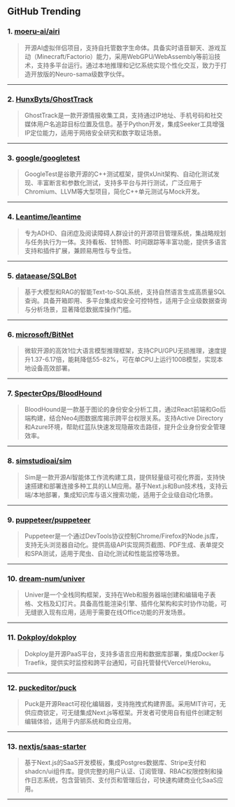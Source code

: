 ## GitHub Trending


### 1. [moeru-ai/airi](https://github.com/moeru-ai/airi)
> 开源AI虚拟伴侣项目，支持自托管数字生命体。具备实时语音聊天、游戏互动（Minecraft/Factorio）能力，采用WebGPU/WebAssembly等前沿技术，支持多平台运行。通过本地推理和记忆系统实现个性化交互，致力于打造开放版的Neuro-sama级数字伙伴。
---

### 2. [HunxByts/GhostTrack](https://github.com/HunxByts/GhostTrack)
> GhostTrack是一款开源情报收集工具，支持通过IP地址、手机号码和社交媒体用户名追踪目标位置及信息。基于Python开发，集成Seeker工具增强IP定位能力，适用于网络安全研究和数字取证场景。
---

### 3. [google/googletest](https://github.com/google/googletest)
> GoogleTest是谷歌开源的C++测试框架，提供xUnit架构、自动化测试发现、丰富断言和参数化测试，支持多平台与并行测试，广泛应用于Chromium、LLVM等大型项目，简化C++单元测试与Mock开发。
---

### 4. [Leantime/leantime](https://github.com/Leantime/leantime)
> 专为ADHD、自闭症及阅读障碍人群设计的开源项目管理系统，集战略规划与任务执行为一体。支持看板、甘特图、时间跟踪等丰富功能，提供多语言支持和插件扩展，兼顾易用性与专业性。
---

### 5. [dataease/SQLBot](https://github.com/dataease/SQLBot)
> 基于大模型和RAG的智能Text-to-SQL系统，支持自然语言生成高质量SQL查询。具备开箱即用、多平台集成和安全可控特性，适用于企业级数据查询与分析场景，显著降低数据库操作门槛。
---

### 6. [microsoft/BitNet](https://github.com/microsoft/BitNet)
> 微软开源的高效1位大语言模型推理框架，支持CPU/GPU无损推理，速度提升1.37-6.17倍，能耗降低55-82%，可在单CPU上运行100B模型，实现本地设备高效部署。
---

### 7. [SpecterOps/BloodHound](https://github.com/SpecterOps/BloodHound)
> BloodHound是一款基于图论的身份安全分析工具，通过React前端和Go后端构建，结合Neo4j图数据库揭示跨平台权限关系。支持Active Directory和Azure环境，帮助红蓝队快速发现隐蔽攻击路径，提升企业身份安全管理效率。
---

### 8. [simstudioai/sim](https://github.com/simstudioai/sim)
> Sim是一款开源AI智能体工作流构建工具，提供轻量级可视化界面，支持快速搭建和部署连接多种工具的LLM应用。基于Next.js和Bun技术栈，支持云端/本地部署，集成知识库与语义搜索功能，适用于企业级自动化场景。
---

### 9. [puppeteer/puppeteer](https://github.com/puppeteer/puppeteer)
> Puppeteer是一个通过DevTools协议控制Chrome/Firefox的Node.js库，支持无头浏览器自动化。提供高级API实现网页截图、PDF生成、表单提交和SPA测试，适用于爬虫、自动化测试和性能监控等场景。
---

### 10. [dream-num/univer](https://github.com/dream-num/univer)
> Univer是一个全栈同构框架，支持在Web和服务器端创建和编辑电子表格、文档及幻灯片。具备高性能渲染引擎、插件化架构和实时协作功能，可无缝嵌入现有应用，适用于需要在线Office功能的开发场景。
---

### 11. [Dokploy/dokploy](https://github.com/Dokploy/dokploy)
> Dokploy是开源PaaS平台，支持多语言应用和数据库部署，集成Docker与Traefik，提供实时监控和跨平台通知，可自托管替代Vercel/Heroku。
---

### 12. [puckeditor/puck](https://github.com/puckeditor/puck)
> Puck是开源React可视化编辑器，支持拖拽式构建界面。采用MIT许可，无供应商锁定，可无缝集成Next.js等框架。开发者可使用自有组件创建定制编辑体验，适用于内部系统和商业应用。
---

### 13. [nextjs/saas-starter](https://github.com/nextjs/saas-starter)
> 基于Next.js的SaaS开发模板，集成Postgres数据库、Stripe支付和shadcn/ui组件库。提供完整的用户认证、订阅管理、RBAC权限控制和操作日志系统，包含营销页、支付页和管理后台，可快速构建商业化SaaS应用。
---
